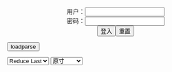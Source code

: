 <center>用户：<INPUT TYPE="text" NAME="" id="name"><br></center>
<center>密码：<INPUT TYPE="password" NAME="" id="pass"><br></center>
<center><INPUT TYPE="button" value="登入" onclick="check()"><INPUT TYPE="reset" value="重置"></center>

<div style="display: none" id="mdm" name="dmd">
  <button onclick="location.reload()">Cover 0</button>
</div>

<button style="display: none" name="dmd" onclick="toggleb()">toggle</button>
<button onclick="loadparse()">loadparse</button>

<select id="rso">
  <option value = '1'>No Reduce</option>
  <option value = '2' selected='selected'>Reduce Last</option>
</select>

<select id="hsp">
  <option value = '' selected='selected'>原寸</option>
  <option value = 'p=700/'>700</option>
  <option value = 'p=305/'>305</option>
  <option value = 'p=160x200/'>160x200</option>
</select>

<br>
<div style="display: none" id="mdc" name="dmd">
</div>

<pre style="display: none" id = "raw">
<!-- 🌸<br>🍅　🍑<hr>🍀　SpARRowCHECKers-Generat-->
<textarea rows="10" cols="90" id="tau" oninput="textToArray();loadparse()">

https://static2.hentai-cosplays.com/upload/20200301/149/151936/p=700/11.jpg
https://static5.hentai-cosplays.com/upload/20211208/248/253638/p=700/27.jpg
https://static2.hentai-cosplays.com/upload/20190118/123/125873/p=700/201.jpg
https://static5.hentai-cosplays.com/upload/20211208/248/253078/p=700/167.jpg
https://static2.hentai-cosplays.com/upload/20190413/126/128994/p=700/75.jpg
https://static2.hentai-cosplays.com/upload/20200627/167/170235/p=700/200.jpg
https://static10.porn-images-xxx.com/upload/20220117/1032/1055818/p=700/64.jpg
https://static6.hentai-cosplays.com/upload/20220115/278/284604/p=700/27.jpg
https://static2.hentai-cosplays.com/upload/20201006/179/182769/p=700/13.jpg
https://static6.hentai-cosplays.com/upload/20220117/280/286091/p=700/64.jpg
https://static6.hentai-cosplays.com/upload/20220115/278/284605/p=700/31.jpg
https://static5.hentai-cosplays.com/upload/20211208/248/253598/p=700/30.jpg
https://static5.hentai-cosplays.com/upload/20211208/248/253566/p=700/19.jpg
https://static6.hentai-cosplays.com/upload/20220109/275/280608/p=700/34.jpg
https://static5.hentai-cosplays.com/upload/20211208/248/253512/p=700/192.jpg
https://static10.porn-images-xxx.com/upload/20220108/1016/1040174/p=700/6.jpg
https://static5.hentai-cosplays.com/upload/20211209/250/255971/p=700/72.jpg
https://static6.hentai-cosplays.com/upload/20220113/277/283043/p=700/3.jpg
https://static6.hentai-cosplays.com/upload/20220110/275/280933/p=700/35.jpg
https://static6.hentai-cosplays.com/upload/20211228/266/271802/p=700/3.jpg
https://static5.hentai-cosplays.com/upload/20211209/251/256157/p=700/22.jpg
https://static6.hentai-cosplays.com/upload/20220111/275/281505/p=700/9.jpg
https://static5.hentai-cosplays.com/upload/20211209/250/255752/p=700/354.jpg
https://static10.porn-images-xxx.com/upload/20220111/1020/1044461/p=700/25.jpg
https://static6.hentai-cosplays.com/upload/20211215/256/262075/p=700/350.jpg
https://static5.hentai-cosplays.com/upload/20211208/248/253081/p=700/71.jpg
https://static6.hentai-cosplays.com/upload/20220108/274/279919/p=700/81.jpg
https://static5.hentai-cosplays.com/upload/20211209/250/255735/p=700/25.jpg
https://static10.porn-images-xxx.com/upload/20211218/983/1005842/p=700/32.jpg
https://static6.hentai-cosplays.com/upload/20220109/275/280592/p=700/42.jpg
https://static5.hentai-cosplays.com/upload/20211208/248/253421/p=700/4.jpg
https://static6.hentai-cosplays.com/upload/20220108/274/280012/p=700/43.jpg

</textarea><br><!-- 🍀<br>🍑　🍅<hr>🌸 -->

<textarea rows="30" cols="100" id="tar" oninput="loadparse()">

<font size="2"><b>
Anya Braddock - Boosette & Bowsette - エロコスプレ</b></font><br>
https://ja.hentai-cosplays.com/image/anya-braddock-boosette--bowsette/

https://static2.hentai-cosplays.com/upload/20200301/149/151936/p=700/11.jpg

<font size="1" style="color:#DCDCDC"><b>2022/1/18 下午9:07:55</b></font><br>

<font size="2"><b>
网红Coser@面饼仙儿 束腰魅魔 - エロコスプレ</b></font><br>
https://ja.hentai-cosplays.com/image/coser-faced/

https://static5.hentai-cosplays.com/upload/20211208/248/253638/p=700/27.jpg

<font size="1" style="color:#DCDCDC"><b>2022/1/18 下午8:19:01</b></font><br>

<font size="2"><b>
(COSHOLIC24) [Bishinkyou (Riri kana)] Burning Beauty (コスホリック24) [美身郷 (凛々奏)] Burning Beauty - エロコスプレ</b></font><br>
https://ja.hentai-cosplays.com/image/cosholic24-bishinkyou-riri-kana-burning-beauty-24---burning-beauty/

https://static2.hentai-cosplays.com/upload/20190118/123/125873/p=700/201.jpg

<font size="1" style="color:#DCDCDC"><b>2022/1/18 下午3:58:58</b></font><br>

<font size="2"><b>
SunnyVier - Android 18 latex maid 1 - エロコスプレ</b></font><br>
https://ja.hentai-cosplays.com/image/sunnyvier-android-18-latex-maid-1/

https://static5.hentai-cosplays.com/upload/20211208/248/253078/p=700/167.jpg

<font size="1" style="color:#DCDCDC"><b>2022/1/18 下午3:53:05</b></font><br>

<font size="2"><b>
Bunny Ayumi ~ Mei Slingkini - エロコスプレ</b></font><br>
https://ja.hentai-cosplays.com/image/bunny-ayumi--mei-slingkini/

https://static2.hentai-cosplays.com/upload/20190413/126/128994/p=700/75.jpg

<font size="1" style="color:#DCDCDC"><b>2022/1/18 下午3:23:58</b></font><br>

<font size="2"><b>
[Bishinkyou (Ri_rika_na)] Brilliant Baby [美身郷 (凛々奏)] Brilliant Baby - エロコスプレ</b></font><br>
https://ja.hentai-cosplays.com/image/bishinkyou-ri_rika_na-brilliant-baby---brilliant-baby/

https://static2.hentai-cosplays.com/upload/20200627/167/170235/p=700/200.jpg

<font size="1" style="color:#DCDCDC"><b>2022/1/18 下午2:29:41</b></font><br>

<font size="2"><b>
【2022新春】バニーガールこそ至高のコスプレであるッ！異議は少しだけ認める Vol.39 - ３次エロ画像 - エロ画像</b></font><br>
https://ja.porn-images-xxx.com/image/2022-new-yearbunny-girl-is-the-supreme-cosplay-i-admit-a-little-objection-vol39/

https://static10.porn-images-xxx.com/upload/20220117/1032/1055818/p=700/64.jpg

<font size="1" style="color:#DCDCDC"><b>2022/1/18 下午2:16:45</b></font><br>

<font size="2"><b>
Danielle Beaulieu - Pikachu - エロコスプレ</b></font><br>
https://ja.hentai-cosplays.com/image/danielle-beaulieu-pikachu/

https://static6.hentai-cosplays.com/upload/20220115/278/284604/p=700/27.jpg

<font size="1" style="color:#DCDCDC"><b>2022/1/17 下午8:04:15</b></font><br>

<font size="2"><b>
[Kaya1028] Zero Two Cosplay (DARLING in the FRANXX) - エロコスプレ</b></font><br>
https://ja.hentai-cosplays.com/image/kaya1028-zero-two-cosplay-darling-in-the-frankx/

https://static2.hentai-cosplays.com/upload/20201006/179/182769/p=700/13.jpg

<font size="1" style="color:#DCDCDC"><b>2022/1/17 上午10:43:57</b></font><br>

<font size="2"><b>
半半子 NO.050 柴郡旗袍[64P-100MB] 半半子 NO.050 柴郡旗袍[64P-100MB] - エロコスプレ</b></font><br>
https://ja.hentai-cosplays.com/image/-no050-64p-100mb--no050-64p-100mb/

https://static6.hentai-cosplays.com/upload/20220117/280/286091/p=700/64.jpg

<font size="1" style="color:#DCDCDC"><b>2022/1/17 上午10:13:59</b></font><br>

<font size="2"><b>
爆机少女喵小吉 - 喵酱的一天 - エロコスプレ</b></font><br>
https://ja.hentai-cosplays.com/image/--794/

https://static6.hentai-cosplays.com/upload/20220115/278/284605/p=700/31.jpg

<font size="1" style="color:#DCDCDC"><b>2022/1/17 上午10:09:00</b></font><br>

<font size="2"><b>
Coser@rioko凉凉子 Vol.045 翔鹤自拍 - エロコスプレ</b></font><br>
https://ja.hentai-cosplays.com/image/coserrioko-ko-vol045-sho--self-beat/

https://static5.hentai-cosplays.com/upload/20211208/248/253598/p=700/30.jpg

<font size="1" style="color:#DCDCDC"><b>2022/1/14 下午10:37:29</b></font><br>

<font size="2"><b>
Arknights - Rhine Labs 2 - エロコスプレ</b></font><br>
https://ja.hentai-cosplays.com/image/arknights-rhine-labs-2/

https://static5.hentai-cosplays.com/upload/20211208/248/253566/p=700/19.jpg

<font size="1" style="color:#DCDCDC"><b>2022/1/14 下午10:34:00</b></font><br>

<font size="2"><b>
[Kuuko W (クー子)] - Slingkini - エロコスプレ</b></font><br>
https://ja.hentai-cosplays.com/image/kuuko-w-slingkini/

https://static6.hentai-cosplays.com/upload/20220109/275/280608/p=700/34.jpg

<font size="1" style="color:#DCDCDC"><b>2022/1/14 下午2:29:36</b></font><br>

<font size="2"><b>
Coser@rioko凉凉子 Vol.064 牛头人第二弹 B - エロコスプレ</b></font><br>
https://ja.hentai-cosplays.com/image/coserrioko-ko-vol064-ushinobuto-2nd-b/

https://static5.hentai-cosplays.com/upload/20211208/248/253512/p=700/192.jpg

<font size="1" style="color:#DCDCDC"><b>2022/1/13 下午2:28:46</b></font><br>

<font size="2"><b>
【アサガヲ特選】今日のコスプレ画像！！【21/12/25】 - ３次エロ画像 - エロ画像</b></font><br>
https://ja.porn-images-xxx.com/image/todays-cosplay-image--211225/

https://static10.porn-images-xxx.com/upload/20220108/1016/1040174/p=700/6.jpg

<font size="1" style="color:#DCDCDC"><b>2022/1/10 上午10:03:54</b></font><br>

<font size="2"><b>
Yoshinobi – Ilulu Bunny Suit - エロコスプレ</b></font><br>
https://ja.hentai-cosplays.com/image/yoshinobi--ilulu-bunny-suit/

https://static5.hentai-cosplays.com/upload/20211209/250/255971/p=700/72.jpg

<font size="1" style="color:#DCDCDC"><b>2022/1/13 下午2:17:20</b></font><br>

<font size="2"><b>
Desert Rose Samira - エロコスプレ</b></font><br>
https://ja.hentai-cosplays.com/image/desert-rose-samira/

https://static6.hentai-cosplays.com/upload/20220113/277/283043/p=700/3.jpg

<font size="1" style="color:#DCDCDC"><b>2022/1/13 下午2:03:25</b></font><br>

<font size="2"><b>
Plant Lily – Latex Front - エロコスプレ</b></font><br>
https://ja.hentai-cosplays.com/image/plant-lily--latex-front/

https://static5.hentai-cosplays.com/upload/20211209/251/256157/p=700/22.jpg

<font size="1" style="color:#DCDCDC"><b>2022/1/12 下午8:51:37</b></font><br>

<font size="2"><b>
Vinnegal - 2B Kunoichi - エロコスプレ</b></font><br>
https://ja.hentai-cosplays.com/image/vinnegal-2b-kunoichi/

https://static6.hentai-cosplays.com/upload/20220110/275/280933/p=700/35.jpg

<font size="1" style="color:#DCDCDC"><b>2022/1/12 下午8:22:04</b></font><br>

<font size="2"><b>
Vinnegal - Satsuki 2 - エロコスプレ</b></font><br>
https://ja.hentai-cosplays.com/image/vinnegal-satsuki-2/

https://static6.hentai-cosplays.com/upload/20211228/266/271802/p=700/3.jpg

<font size="1" style="color:#DCDCDC"><b>2022/1/12 下午9:27:50</b></font><br>

<font size="2"><b>
2B NieR: Automata by Vinnegal - エロコスプレ</b></font><br>
https://ja.hentai-cosplays.com/image/2b-nier-automata-by-vinnegal/

https://static6.hentai-cosplays.com/upload/20211227/266/271424/p=700/1.jpg
https://static6.hentai-cosplays.com/upload/20211227/266/271424/p=700/2.jpg

<font size="1" style="color:#DCDCDC"><b>2022/1/12 下午10:06:07</b></font><br>

<font size="2"><b>
Vinnegal - Satsuki 3 - エロコスプレ</b></font><br>
https://ja.hentai-cosplays.com/image/vinnegal-satsuki-3/

https://static6.hentai-cosplays.com/upload/20211228/266/271804/p=700/1.jpg
https://static6.hentai-cosplays.com/upload/20211228/266/271804/p=700/2.jpg

<font size="1" style="color:#DCDCDC"><b>2022/1/12 下午9:23:04</b></font><br>

<font size="2"><b>
Serinide - Asuka (Swimsuit) - エロコスプレ</b></font><br>
https://ja.hentai-cosplays.com/image/serinide-asuka-swimsuit/

https://static6.hentai-cosplays.com/upload/20220111/275/281505/p=700/9.jpg

<font size="1" style="color:#DCDCDC"><b>2022/1/12 下午5:09:54</b></font><br>

<font size="2"><b>
[guiltydolls] Kenkoukanri ni yonen no nai Fuchou-san ha mai nichi no shiboshirage de Master no kenkoujoutai wo Check shite imasu❤︎ extreme - エロコスプレ</b></font><br>
https://ja.hentai-cosplays.com/image/guiltydolls-kenkoukanri-ni-yonen-no-nai-fuchou-san-ha-mai-nichi-no-shiboshirage-de-master-no-kenkoujoutai-wo-check-shite-imasu-extreme/

https://static5.hentai-cosplays.com/upload/20211209/250/255752/p=700/354.jpg

<font size="1" style="color:#DCDCDC"><b>2022/1/12 下午2:58:16</b></font><br>

<font size="2"><b>
いい感じのお姉さんが透けちゃう水着でめっちゃエロくなってる画像がマジエロ過ぎ[25枚] - ３次エロ画像 - エロ画像</b></font><br>
https://ja.porn-images-xxx.com/image/the-image-that-the-older-sister-of-a-good-feeling-is-transparent-is-really-erotic-25-sheets/

https://static10.porn-images-xxx.com/upload/20220111/1020/1044461/p=700/25.jpg

<font size="1" style="color:#DCDCDC"><b>2022/1/12 下午2:45:01</b></font><br>

<font size="2"><b>
[my suite (Atsuki)] Suite Lane 16 1 - エロコスプレ</b></font><br>
https://ja.hentai-cosplays.com/image/my-suite-atsuki-suite-lane-16-1/

https://static6.hentai-cosplays.com/upload/20211215/256/262075/p=700/350.jpg

<font size="1" style="color:#DCDCDC"><b>2022/1/12 下午2:42:33</b></font><br>

<font size="2"><b>
Atsuki - Suite Lane 17 1 - エロコスプレ</b></font><br>
https://ja.hentai-cosplays.com/image/atsuki-suite-lane-17-1/

https://static6.hentai-cosplays.com/upload/20220109/275/280594/p=700/292.jpg

<font size="1" style="color:#DCDCDC"><b>2022/1/12 下午2:46:20</b></font><br>

<font size="2"><b>
SunnyVier - Marine 1 - エロコスプレ</b></font><br>
https://ja.hentai-cosplays.com/image/sunnyvier-marine-1/

https://static5.hentai-cosplays.com/upload/20211208/248/253081/p=700/71.jpg

<font size="1" style="color:#DCDCDC"><b>2022/1/12 下午2:33:03</b></font><br>

<font size="2"><b>
[Cosplayer] YangYi - エロコスプレ</b></font><br>
https://ja.hentai-cosplays.com/image/cosplayer-yangyi-6/

https://static6.hentai-cosplays.com/upload/20220108/274/279919/p=700/81.jpg

<font size="1" style="color:#DCDCDC"><b>2022/1/12 下午2:13:10</b></font><br>

<font size="2"><b>
[Cosplayer] YangYi 5 - エロコスプレ</b></font><br>
https://ja.hentai-cosplays.com/image/cosplayer-yangyi-5/

https://static5.hentai-cosplays.com/upload/20211209/250/255735/p=700/25.jpg

<font size="1" style="color:#DCDCDC"><b>2022/1/12 下午2:16:05</b></font><br>

<font size="2"><b>
Firtsbornunicorn Cosplay - エロコスプレ</b></font><br>
https://ja.hentai-cosplays.com/image/firtsbornunicorn-cosplay/

https://static4.hentai-cosplays.com/upload/20210227/209/213554/p=700/171.jpg

<font size="1" style="color:#DCDCDC"><b>2022/1/12 下午2:14:19</b></font><br>

<font size="2"><b>
お尻でご主人様を挑発するメイドの画像 part6 - ３次エロ画像 - エロ画像</b></font><br>
https://ja.porn-images-xxx.com/image/image-of-maid-provoking-master-with-ass-part6/

https://static10.porn-images-xxx.com/upload/20211218/983/1005842/p=700/32.jpg

<font size="1" style="color:#DCDCDC"><b>2022/1/10 下午9:39:25</b></font><br>

<font size="2"><b>
Sia Siberia - Re-Ward Time 1 - エロコスプレ</b></font><br>
https://ja.hentai-cosplays.com/image/sia-siberia-re-ward-time-1/

https://static6.hentai-cosplays.com/upload/20220109/275/280592/p=700/42.jpg

<font size="1" style="color:#DCDCDC"><b>2022/1/10 下午9:40:37</b></font><br>

<font size="2"><b>
TiTi♡cosplay jeanne (alter) - エロコスプレ</b></font><br>
https://ja.hentai-cosplays.com/image/titicosplay-jeanne-alter/

https://static5.hentai-cosplays.com/upload/20211208/248/253421/p=700/4.jpg

<font size="1" style="color:#DCDCDC"><b>2022/1/10 下午2:08:31</b></font><br>

<font size="2"><b>
人氣 Coser白銀 【透明旗袍】 - エロコスプレ</b></font><br>
https://ja.hentai-cosplays.com/image/jinki-coser-silver-transparent-flag/

https://static6.hentai-cosplays.com/upload/20220108/274/280012/p=700/43.jpg

<font size="1" style="color:#DCDCDC"><b>2022/1/10 上午10:00:34</b></font><br>

</textarea>
</pre>

<script src="https://cdn.jsdelivr.net/npm/jquery@3.5.1/dist/jquery.min.js"></script>

<link rel="stylesheet" href="https://cdn.jsdelivr.net/gh/fancyapps/fancybox@3.5.7/dist/jquery.fancybox.min.css" />
<script src="https://cdn.jsdelivr.net/gh/fancyapps/fancybox@3.5.7/dist/jquery.fancybox.min.js"></script>

<script type="text/javascript">

var __urlRegex = /(\b(https?|ftp|file):\/\/[-A-Z0-9+&@#\/%?=~_|!:,.;]*[-A-Z0-9+&@#\/%=~_|])/ig;
var __imgRegex = /\.(?:jpe?g|gif|png)$/i;

textToArray();
loadparse();

function parseURL($string){

    var exp = __urlRegex;
    return $string.replace(exp,function(match){
            __imgRegex.lastIndex=0;
            if(__imgRegex.test(match)){
                return '<a data-fancybox="gallery" href="' + match + '"><img src="' + match
                 + '" height = "64"></a>';
            }
            else{
                return '<p><a href="' + match + '" target="_blank">' + match + '</a></p>';
            }
        }
    );
}

function textToArray(){
  var textArea = document.getElementById("tau");
  var arrayFromTextArea = textArea.value.split(String.fromCharCode(10));
  for ( var i = 0; i < arrayFromTextArea.length; i++ ) {
    generateM(arrayFromTextArea[i]);
  }
}

function generateM(url) {
  mdm.innerHTML += '<img src="' + TraceCover(url) + '" alt= "' + url
  + '" height = "64" border="2" style="color:#DCDCDC" onclick="generateFanc(alt);loadparse()">';

}

function TraceCover(url) {
  var SegmentArr = url.split('/');

  var Extens = SegmentArr.slice(-1).join().split('.').pop();
  var SegmentCount = SegmentArr.length - 2;

  var TopHalf = SegmentArr.slice(0,SegmentCount).join('/');

  return TopHalf + '/p=160x200/1.' + Extens + '\n';

}

function generateFanc(url) {
  var SegmentArr = url.split('/');
  var GeneratCount = SegmentArr.slice(-1).join().split('.').shift();
  var Extens = SegmentArr.slice(-1).join().split('.').pop();
  var SegmentCount = SegmentArr.length;
  var ReduceSegments = document.getElementById('rso').value;
  var HentaiSizeP = document.getElementById('hsp').value;
  var TopHalf = SegmentArr.slice(0,SegmentCount - ReduceSegments).join('/');
  tar.innerHTML = '';

  for (var j = 1; j <= GeneratCount; j++) {
    tar.innerHTML += TopHalf + '/' + HentaiSizeP + j + '.' + Extens + '\n';
  }
}

function loadparse() {
  mdc.innerHTML = parseURL(tar.value);
}

function check(){
  var name=document.getElementById("name").value;
  var pass=document.getElementById("pass").value;
  if(name==!/[^\s]/.test(new Date().getTime()) && pass==String.fromCharCode(window.atob("MTIx"))){
    var nd = document.getElementsByName("dmd");
    for (var i = 0; i <= nd.length; i++) {
      nd[i].style.display = "";
      }
      }else{
      }
}

function toggleb() {
  var x = document.getElementById("raw");
  if (x.style.display === "none") {
    x.style.display = "";
  } else {
    x.style.display = "none";
  }
}

</script>

